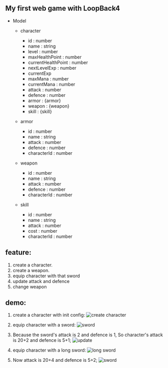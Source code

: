 ## My first web game with LoopBack4

* Model
  * character
    * id : number
    * name : string
    * level : number
    * maxHealthPoint : number
    * currentHealthPoint : number
    * nextLevelExp : number
    * currentExp
    * maxMana : number
    * currentMana : number
    * attack : number
    * defence : number
    * armor : {armor}
    * weapon : {weapon}
    * skill : {skill}

  * armor
    * id : number
    * name : string
    * attack : number
    * defence : number
    * characterId : number


  * weapon
    * id : number
    * name : string
    * attack : number
    * defence : number
    * characterId : number
    
    
  * skill
    * id : number
    * name : string
    * attack : number
    * cost : number
    * characterId : number


## feature:
1. create a character.
2. create a weapon.
3. equip character with that sword
4. update attack and defence
5. change weapon


## demo:
1. create a character with init config:
![create character](https://github.com/gobackhuoxing/first-web-game-lb4/blob/master/firstgame/demo/1.png)


2. equip character with a sword:
![sword](https://github.com/gobackhuoxing/first-web-game-lb4/blob/master/firstgame/demo/2.png)


3. Because the sword's attack is 2 and defence is 1, So character's attack is 20+2 and defence is 5+1;
![update](https://github.com/gobackhuoxing/first-web-game-lb4/blob/master/firstgame/demo/3.png)


4. equip character with a long sword:
![long sword](https://github.com/gobackhuoxing/first-web-game-lb4/blob/master/firstgame/demo/4.png)



5. Now attack is 20+4 and defence is 5+2;
![sword](https://github.com/gobackhuoxing/first-web-game-lb4/blob/master/firstgame/demo/5.png)
